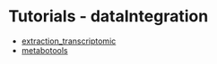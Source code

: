 # Tutorials - dataIntegration

- [extraction_transcriptomic](extraction_transcriptomic)
- [metabotools](metabotools)
